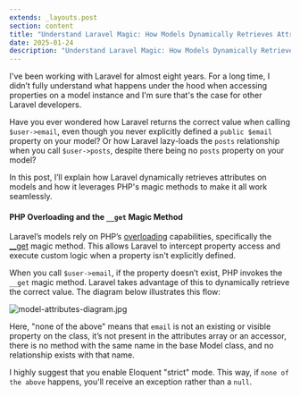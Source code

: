 ```yaml
---
extends: _layouts.post
section: content
title: "Understand Laravel Magic: How Models Dynamically Retrieves Attributes"
date: 2025-01-24
description: "Understand Laravel Magic: How Models Dynamically Retrieves Attributes"
---
```


I've been working with Laravel for almost eight years. For a long time, I didn’t fully understand what happens under the hood when accessing properties on a model instance and I'm sure that's the case for other Laravel developers.

Have you ever wondered how Laravel returns the correct value when calling `$user->email`, even though you never explicitly defined a `public $email` property on your model?
Or how Laravel lazy-loads the `posts` relationship when you call `$user->posts`, despite there being no `posts` property on your model?

In this post, I’ll explain how Laravel dynamically retrieves attributes on models and how it leverages PHP's magic methods to make it all work seamlessly.

#### PHP Overloading and the `__get` Magic Method

Laravel’s models rely on PHP’s [overloading](https://www.php.net/manual/en/language.oop5.overloading.php) capabilities, specifically the [__get](https://www.php.net/manual/en/language.oop5.overloading.php) magic method. This allows Laravel to intercept property access and execute custom logic when a property isn't explicitly defined.

When you call `$user->email`, if the property doesn’t exist, PHP invokes the `__get` magic method. Laravel takes advantage of this to dynamically retrieve the correct value. The diagram below illustrates this flow:

![model-attributes-diagram.jpg](/assets/img/model-attributes-diagram.jpg)

Here, "none of the above" means that `email` is not an existing or visible property on the class, it’s not present in the attributes array or an accessor, there is no method with the same name in the base Model class, and no relationship exists with that name.

I highly suggest that you enable Eloquent "strict" mode. This way, if `none of the above` happens, you'll receive an exception rather than a `null`.
